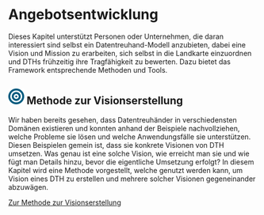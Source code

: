 # Angebotsentwicklung

Dieses Kapitel unterstützt Personen oder Unternehmen, die daran interessiert sind selbst ein Datentreuhand-Modell anzubieten, dabei eine Vision und Mission zu erarbeiten, sich selbst in die Landkarte einzuordnen und DTHs frühzeitig ihre Tragfähigkeit zu bewerten. Dazu bietet das Framework entsprechende Methoden und Tools.

## ![](../assets/images/bullseye.svg) Methode zur Visionserstellung

Wir haben bereits gesehen, dass Datentreuhänder in verschiedensten Domänen existieren und konnten anhand der Beispiele nachvollziehen, welche Probleme sie lösen und welche Anwendungsfälle sie unterstützen. Diesen Beispielen gemein ist, dass sie konkrete Visionen von DTH umsetzen. Was genau ist eine solche Vision, wie erreicht man sie und wie fügt man Details hinzu, bevor die eigentliche Umsetzung erfolgt? In diesem Kapitel wird eine Methode vorgestellt, welche genutzt werden kann, um Vision eines DTH zu erstellen und mehrere solcher Visionen gegeneinander abzuwägen.

[Zur Methode zur Visionserstellung](Methode%20zur%20Visionserstellung)
